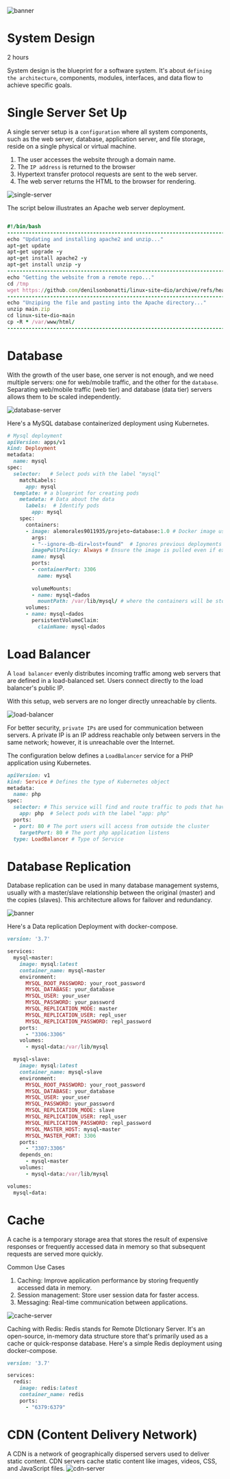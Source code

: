 ![banner](images/banner_7.jpg)
# System Design

2 hours

System design is the blueprint for a software system. It's about `defining the architecture`, components, modules, interfaces, and data flow to achieve specific goals.

# Single Server Set Up

A single server setup is a `configuration` where all system components, such as the web server, database, application server, and file storage, reside on a single physical or virtual machine.

1. The user accesses the website through a domain name.
2. The `IP address` is returned to the browser
3. Hypertext transfer protocol requests are sent to the web server.
4. The web server returns the HTML to the browser for rendering.

![single-server](images/single_server.jpg)

The script below illustrates an Apache web server deployment.

```ruby

#!/bin/bash
----------------------------------------------------------------------------------
echo "Updating and installing apache2 and unzip..."
apt-get update
apt-get upgrade -y
apt-get install apache2 -y
apt-get install unzip -y
----------------------------------------------------------------------------------
echo "Getting the website from a remote repo..."
cd /tmp
wget https://github.com/denilsonbonatti/linux-site-dio/archive/refs/heads/main.zip
----------------------------------------------------------------------------------
echo "Unziping the file and pasting into the Apache directory..."
unzip main.zip
cd linux-site-dio-main
cp -R * /var/www/html/
----------------------------------------------------------------------------------

```

# Database

With the growth of the user base, one server is not enough, and we need multiple servers: one for web/mobile traffic, and the other for the `database`. Separating web/mobile traffic (web tier) and database (data tier) servers allows them to be scaled independently.

![database-server](images/database_server.jpg)

Here's a MySQL database containerized deployment using Kubernetes. 

```ruby
# Mysql deployment
apiVersion: apps/v1
kind: Deployment
metadata:
  name: mysql
spec:
  selector:   # Select pods with the label "mysql"
    matchLabels:
      app: mysql
  template: # a blueprint for creating pods
    metadata: # Data about the data
      labels:  # Identify pods 
        app: mysql
    spec:
      containers:
      - image: alemorales9011935/projeto-database:1.0 # Docker image used for the deployment
        args:
        - "--ignore-db-dir=lost+found"  # Ignores previous deployments
        imagePullPolicy: Always # Ensure the image is pulled even if exists locally
        name: mysql
        ports:
        - containerPort: 3306
          name: mysql
          
        volumeMounts:
        - name: mysql-dados
          mountPath: /var/lib/mysql/ # where the containers will be storaged
      volumes:
      - name: mysql-dados
        persistentVolumeClaim:
          claimName: mysql-dados
```

# Load Balancer

A `load balancer` evenly distributes incoming traffic among web servers that are defined in a load-balanced set. Users connect directly to the load balancer's public IP. 

With this setup, web servers are no longer directly unreachable by clients. 

![load-balancer](images/load-balancer-server.jpg)

For better security, `private IPs` are used for communication between servers. A private IP is an IP address reachable only between servers in the same network; however, it is unreachable over the Internet.

The configuration below defines a `LoadBalancer` service for a PHP application using Kubernetes. 

```ruby
apiVersion: v1 
kind: Service # Defines the type of Kubernetes object
metadata:
  name: php
spec:
  selector: # This service will find and route traffic to pods that have the label app: php. 
    app: php  # Select pods with the label "app: php"
  ports:
  - port: 80 # The port users will access from outside the cluster
    targetPort: 80 # The port php application listens 
  type: LoadBalancer # Type of Service
```

# Database Replication

Database replication can be used in many database management systems, usually with a master/slave relationship between the original (master) and the copies
(slaves). This architecture allows for failover and redundancy.

![banner](images/database-replication.jpg)

Here's a Data replication Deployment with docker-compose. 

```ruby
version: '3.7'

services:
  mysql-master:
    image: mysql:latest
    container_name: mysql-master
    environment:
      MYSQL_ROOT_PASSWORD: your_root_password
      MYSQL_DATABASE: your_database
      MYSQL_USER: your_user
      MYSQL_PASSWORD: your_password
      MYSQL_REPLICATION_MODE: master
      MYSQL_REPLICATION_USER: repl_user
      MYSQL_REPLICATION_PASSWORD: repl_password
    ports:
      - "3306:3306"
    volumes:
      - mysql-data:/var/lib/mysql

  mysql-slave:
    image: mysql:latest
    container_name: mysql-slave
    environment:
      MYSQL_ROOT_PASSWORD: your_root_password
      MYSQL_DATABASE: your_database
      MYSQL_USER: your_user
      MYSQL_PASSWORD: your_password
      MYSQL_REPLICATION_MODE: slave
      MYSQL_REPLICATION_USER: repl_user
      MYSQL_REPLICATION_PASSWORD: repl_password
      MYSQL_MASTER_HOST: mysql-master
      MYSQL_MASTER_PORT: 3306
    ports:
      - "3307:3306"
    depends_on:
      - mysql-master
    volumes:
      - mysql-data:/var/lib/mysql

volumes:
  mysql-data:

```
# Cache

A cache is a temporary storage area that stores the result of expensive responses or frequently accessed data in memory so that subsequent requests are served more quickly. 

Common Use Cases

1. Caching: Improve application performance by storing frequently accessed data in memory.
2. Session management: Store user session data for faster access.
3. Messaging: Real-time communication between applications.

![cache-server](images/cache-server.jpg)

Caching with Redis: Redis stands for Remote DIctionary Server. It's an open-source, in-memory data structure store that's primarily used as a cache or quick-response database. Here's a simple Redis deployment using docker-compose.

```ruby
version: '3.7'

services:
  redis:
    image: redis:latest
    container_name: redis
    ports:
      - "6379:6379"
```

# CDN (Content Delivery Network)

A CDN is a network of geographically dispersed servers used to deliver static content. CDN servers cache static content like images, videos, CSS, and JavaScript files. 
![cdn-server](images/cdn-server.jpg)


